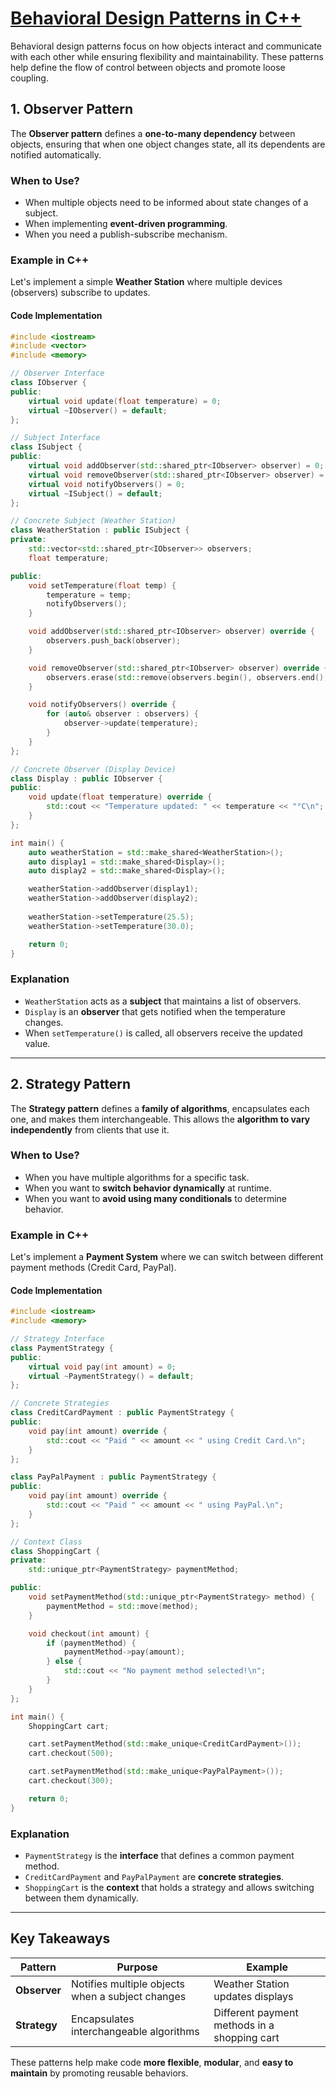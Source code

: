 # [Behavioral Design Patterns in C++](#behavioral-design-patterns-in-c)
Behavioral design patterns focus on how objects interact and communicate with each other while ensuring flexibility and maintainability. These patterns help define the flow of control between objects and promote loose coupling.


## **1. Observer Pattern**
The **Observer pattern** defines a **one-to-many dependency** between objects, ensuring that when one object changes state, all its dependents are notified automatically.

### **When to Use?**
- When multiple objects need to be informed about state changes of a subject.
- When implementing **event-driven programming**.
- When you need a publish-subscribe mechanism.

### **Example in C++**
Let's implement a simple **Weather Station** where multiple devices (observers) subscribe to updates.

#### **Code Implementation**
```cpp
#include <iostream>
#include <vector>
#include <memory>

// Observer Interface
class IObserver {
public:
    virtual void update(float temperature) = 0;
    virtual ~IObserver() = default;
};

// Subject Interface
class ISubject {
public:
    virtual void addObserver(std::shared_ptr<IObserver> observer) = 0;
    virtual void removeObserver(std::shared_ptr<IObserver> observer) = 0;
    virtual void notifyObservers() = 0;
    virtual ~ISubject() = default;
};

// Concrete Subject (Weather Station)
class WeatherStation : public ISubject {
private:
    std::vector<std::shared_ptr<IObserver>> observers;
    float temperature;

public:
    void setTemperature(float temp) {
        temperature = temp;
        notifyObservers();
    }

    void addObserver(std::shared_ptr<IObserver> observer) override {
        observers.push_back(observer);
    }

    void removeObserver(std::shared_ptr<IObserver> observer) override {
        observers.erase(std::remove(observers.begin(), observers.end(), observer), observers.end());
    }

    void notifyObservers() override {
        for (auto& observer : observers) {
            observer->update(temperature);
        }
    }
};

// Concrete Observer (Display Device)
class Display : public IObserver {
public:
    void update(float temperature) override {
        std::cout << "Temperature updated: " << temperature << "°C\n";
    }
};

int main() {
    auto weatherStation = std::make_shared<WeatherStation>();
    auto display1 = std::make_shared<Display>();
    auto display2 = std::make_shared<Display>();

    weatherStation->addObserver(display1);
    weatherStation->addObserver(display2);
    
    weatherStation->setTemperature(25.5);
    weatherStation->setTemperature(30.0);

    return 0;
}
```

### **Explanation**
- `WeatherStation` acts as a **subject** that maintains a list of observers.
- `Display` is an **observer** that gets notified when the temperature changes.
- When `setTemperature()` is called, all observers receive the updated value.

---

## **2. Strategy Pattern**
The **Strategy pattern** defines a **family of algorithms**, encapsulates each one, and makes them interchangeable. This allows the **algorithm to vary independently** from clients that use it.

### **When to Use?**
- When you have multiple algorithms for a specific task.
- When you want to **switch behavior dynamically** at runtime.
- When you want to **avoid using many conditionals** to determine behavior.

### **Example in C++**
Let's implement a **Payment System** where we can switch between different payment methods (Credit Card, PayPal).

#### **Code Implementation**
```cpp
#include <iostream>
#include <memory>

// Strategy Interface
class PaymentStrategy {
public:
    virtual void pay(int amount) = 0;
    virtual ~PaymentStrategy() = default;
};

// Concrete Strategies
class CreditCardPayment : public PaymentStrategy {
public:
    void pay(int amount) override {
        std::cout << "Paid " << amount << " using Credit Card.\n";
    }
};

class PayPalPayment : public PaymentStrategy {
public:
    void pay(int amount) override {
        std::cout << "Paid " << amount << " using PayPal.\n";
    }
};

// Context Class
class ShoppingCart {
private:
    std::unique_ptr<PaymentStrategy> paymentMethod;

public:
    void setPaymentMethod(std::unique_ptr<PaymentStrategy> method) {
        paymentMethod = std::move(method);
    }

    void checkout(int amount) {
        if (paymentMethod) {
            paymentMethod->pay(amount);
        } else {
            std::cout << "No payment method selected!\n";
        }
    }
};

int main() {
    ShoppingCart cart;

    cart.setPaymentMethod(std::make_unique<CreditCardPayment>());
    cart.checkout(500);

    cart.setPaymentMethod(std::make_unique<PayPalPayment>());
    cart.checkout(300);

    return 0;
}
```

### **Explanation**
- `PaymentStrategy` is the **interface** that defines a common payment method.
- `CreditCardPayment` and `PayPalPayment` are **concrete strategies**.
- `ShoppingCart` is the **context** that holds a strategy and allows switching between them dynamically.

---

## **Key Takeaways**
| Pattern   | Purpose | Example |
|-----------|---------|---------|
| **Observer** | Notifies multiple objects when a subject changes | Weather Station updates displays |
| **Strategy** | Encapsulates interchangeable algorithms | Different payment methods in a shopping cart |

These patterns help make code **more flexible**, **modular**, and **easy to maintain** by promoting reusable behaviors.
